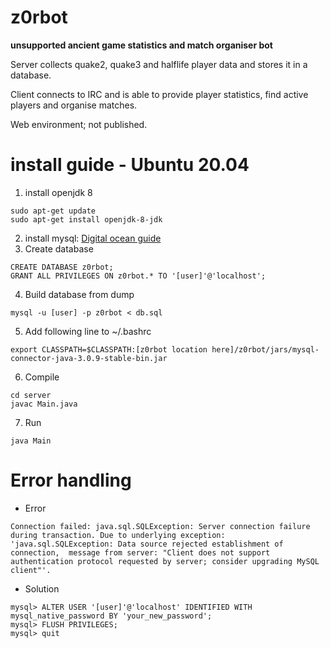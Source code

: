 # z0rbot
**unsupported ancient game statistics and match organiser bot**

Server collects quake2, quake3 and halflife player data and stores it in a database.

Client connects to IRC and is able to provide player statistics, find active players and organise matches.

Web environment; not published.

# install guide - Ubuntu 20.04

1. install openjdk 8
```
sudo apt-get update
sudo apt-get install openjdk-8-jdk
```
2. install mysql: [Digital ocean guide](https://www.digitalocean.com/community/tutorials/how-to-install-mysql-on-ubuntu-20-04)
3. Create database
```
CREATE DATABASE z0rbot;
GRANT ALL PRIVILEGES ON z0rbot.* TO '[user]'@'localhost';
```
4. Build database from dump
```
mysql -u [user] -p z0rbot < db.sql
```
5. Add following line to ~/.bashrc
```
export CLASSPATH=$CLASSPATH:[z0rbot location here]/z0rbot/jars/mysql-connector-java-3.0.9-stable-bin.jar
```
6. Compile
```
cd server
javac Main.java
```
7. Run
```
java Main
```

# Error handling

- Error
```
Connection failed: java.sql.SQLException: Server connection failure during transaction. Due to underlying exception: 'java.sql.SQLException: Data source rejected establishment of connection,  message from server: "Client does not support authentication protocol requested by server; consider upgrading MySQL client"'.
```
- Solution
```
mysql> ALTER USER '[user]'@'localhost' IDENTIFIED WITH mysql_native_password BY 'your_new_password';
mysql> FLUSH PRIVILEGES;
mysql> quit
```